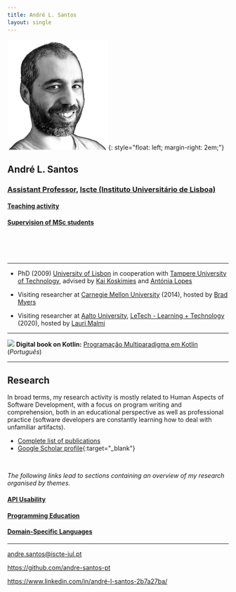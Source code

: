 ```yaml
---
title: André L. Santos
layout: single
---
```


![André L. Santos](andre_l_santos.png){: style="float: left; margin-right: 2em;"}


## André L. Santos
### [Assistant Professor](https://ciencia.iscte-iul.pt/authors/andre-leal-santos/cv), [Iscte (Instituto Universitário de Lisboa)](http://www.iscte-iul.pt)

#### [Teaching activity](teaching)
#### [Supervision of MSc students](supervision)
<br>
<br>
<br>

***

- PhD (2009) [University of Lisbon](https://www.ulisboa.pt/en) in cooperation with [Tampere University of Technology](https://www.tuni.fi/en), advised by [Kai Koskimies](https://dblp.org/pid/60/3159.html) and [Antónia Lopes](https://www.di.fc.ul.pt/~mal/)

- Visiting researcher at [Carnegie Mellon University](https://www.cmu.edu) (2014), hosted by [Brad Myers](https://www.cs.cmu.edu/~bam/)

- Visiting researcher at [Aalto University](https://www.aalto.fi/en), [LeTech - Learning + Technology](https://research.cs.aalto.fi/LeTech/) (2020), hosted by [Lauri Malmi](http://www.cs.hut.fi/~lma)




***

![](kotlin.png) **Digital book on Kotlin:**  [Programação Multiparadigma em Kotlin](kotlin)  (*Português*)

***

## Research
In broad terms, my research activity is mostly related to Human Aspects of Software Development, with a focus on program writing and comprehension, both in an educational perspective as well as professional practice (software developers are constantly learning how to deal with unfamiliar artifacts).


- [Complete list of publications](publications)
- [Google Scholar profile](https://scholar.google.com/citations?hl=pt-PT&user=sYMVDNgAAAAJ&view_op=list_works){:target="_blank"}

<br>

*The following links lead to sections containing an overview of my research organised by themes.*

#### <i class="fa fa-handshake-o fa-lg"></i> [API Usability](apiusability)
#### <i class="fa fa-book fa-lg"></i> [Programming Education](programmingeducation)
#### <i class="fa fa-language fa-lg"></i> [Domain-Specific Languages](dsl)

<!--
#### <i class="fa fa-gears fa-lg"></i> [Software Maintenance and Evolution](maintenance)
#### <i class="fa fa-indent fa-lg"></i> [Projectional Editors](editors)
-->


***


<i class="fa fa-envelope fa-2x"></i> <a href="mailto:andre.santos@iscte-iul.pt">andre.santos@iscte-iul.pt</a>

<i class="fa fa-github-square fa-2x"></i> <https://github.com/andre-santos-pt>

<i class="fa fa-linkedin-square fa-2x"></i> <https://www.linkedin.com/in/andré-l-santos-2b7a27ba/>
